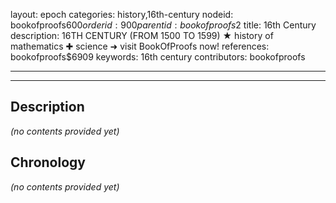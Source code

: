 layout: epoch
categories: history,16th-century
nodeid: bookofproofs$600
orderid: 900
parentid: bookofproofs$2
title: 16th Century
description: 16TH CENTURY (FROM 1500 TO 1599) ★ history of mathematics ✚ science ➜ visit BookOfProofs now!
references: bookofproofs$6909
keywords: 16th century
contributors: bookofproofs


---


---
## Description 
_(no contents provided yet)_

## Chronology
_(no contents provided yet)_